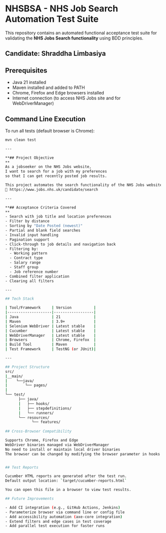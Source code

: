 # NHSBSA - NHS Job Search Automation Test Suite

This repository contains an automated functional acceptance test suite for validating the **NHS Jobs Search functionality** using BDD principles.

## Candidate: Shraddha Limbasiya

## Prerequisites

- Java 21 installed
- Maven installed and added to PATH
- Chrome, Firefox and Edge browsers installed
- Internet connection (to access NHS Jobs site and for WebDriverManager)

## Command Line Execution

To run all tests (default browser is Chrome):

```bash
mvn clean test

---

**## Project Objective
**
As a jobseeker on the NHS Jobs website, 
I want to search for a job with my preferences 
so that I can get recently posted job results.

This project automates the search functionality of the NHS Jobs website:
🔗 https://www.jobs.nhs.uk/candidate/search  

---

**## Acceptance Criteria Covered
**
- Search with job title and location preferences
- Filter by distance
- Sorting by "Date Posted (newest)"
- Partial and blank field searches
- Invalid input handling
- Pagination support
- Click-through to job details and navigation back
- Filtering by:
  - Working pattern
  - Contract type
  - Salary range
  - Staff group
  - Job reference number
- Combined filter application
- Clearing all filters

---

## Tech Stack

| Tool/Framework     | Version          |
|--------------------|------------------|
| Java               | 21               |
| Maven              | 3.9+             |
| Selenium WebDriver | Latest stable    |
| Cucumber           | Latest stable    |
| WebDriverManager   | Latest stable    |
| Browsers           | Chrome, Firefox  |
| Build Tool         | Maven            |
| Test Framework     | TestNG (or JUnit)|

---

## Project Structure
src/
|__main/
|    └──java/
|        └── pages/ 
|
└── test/
      ├── java/
      |   ├── hooks/ 
      |   ├── stepdefinitions/ 
      |   └── runners/ 
      └── resources/
            └── features/ 
            
## Cross-Browser Compatibility

Supports Chrome, Firefox and Edge
WebDriver binaries managed via WebDriverManager
No need to install or maintain local driver binaries
The browser can be changed by modifying the browser parameter in hooks 'Base.getWebdriver("chrome")'.


## Test Reports

Cucumber HTML reports are generated after the test run.  
Default output location: `target/cucumber-reports.html`

You can open this file in a browser to view test results.

## Future Improvements

- Add CI integration (e.g., GitHub Actions, Jenkins)
- Parameterize browser via command line or config file
- Add accessibility automation (axe-core integration)
- Extend filters and edge cases in test coverage
- Add parallel test execution for faster runs
